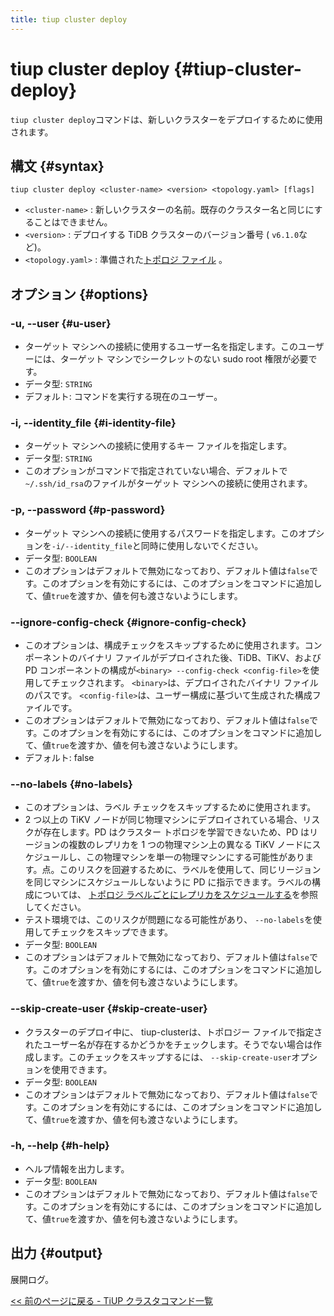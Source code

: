 ```yaml
---
title: tiup cluster deploy
---
```


# tiup cluster deploy {#tiup-cluster-deploy}

`tiup cluster deploy`コマンドは、新しいクラスターをデプロイするために使用されます。

## 構文 {#syntax}

```shell
tiup cluster deploy <cluster-name> <version> <topology.yaml> [flags]
```

-   `<cluster-name>` : 新しいクラスターの名前。既存のクラスター名と同じにすることはできません。
-   `<version>` : デプロイする TiDB クラスターのバージョン番号 ( `v6.1.0`など)。
-   `<topology.yaml>` : 準備された[トポロジ ファイル](/tiup/tiup-cluster-topology-reference.md) 。

## オプション {#options}

### -u, --user {#u-user}

-   ターゲット マシンへの接続に使用するユーザー名を指定します。このユーザーには、ターゲット マシンでシークレットのない sudo root 権限が必要です。
-   データ型: `STRING`
-   デフォルト: コマンドを実行する現在のユーザー。

### -i, --identity_file {#i-identity-file}

-   ターゲット マシンへの接続に使用するキー ファイルを指定します。
-   データ型: `STRING`
-   このオプションがコマンドで指定されていない場合、デフォルトで`~/.ssh/id_rsa`のファイルがターゲット マシンへの接続に使用されます。

### -p, --password {#p-password}

-   ターゲット マシンへの接続に使用するパスワードを指定します。このオプションを`-i/--identity_file`と同時に使用しないでください。
-   データ型: `BOOLEAN`
-   このオプションはデフォルトで無効になっており、デフォルト値は`false`です。このオプションを有効にするには、このオプションをコマンドに追加して、値`true`を渡すか、値を何も渡さないようにします。

### --ignore-config-check {#ignore-config-check}

-   このオプションは、構成チェックをスキップするために使用されます。コンポーネントのバイナリ ファイルがデプロイされた後、TiDB、TiKV、および PD コンポーネントの構成が`<binary> --config-check <config-file>`を使用してチェックされます。 `<binary>`は、デプロイされたバイナリ ファイルのパスです。 `<config-file>`は、ユーザー構成に基づいて生成された構成ファイルです。
-   このオプションはデフォルトで無効になっており、デフォルト値は`false`です。このオプションを有効にするには、このオプションをコマンドに追加して、値`true`を渡すか、値を何も渡さないようにします。
-   デフォルト: false

### --no-labels {#no-labels}

-   このオプションは、ラベル チェックをスキップするために使用されます。
-   2 つ以上の TiKV ノードが同じ物理マシンにデプロイされている場合、リスクが存在します。PD はクラスター トポロジを学習できないため、PD はリージョンの複数のレプリカを 1 つの物理マシン上の異なる TiKV ノードにスケジュールし、この物理マシンを単一の物理マシンにする可能性があります。点。このリスクを回避するために、ラベルを使用して、同じリージョンを同じマシンにスケジュールしないように PD に指示できます。ラベルの構成については、 [トポロジ ラベルごとにレプリカをスケジュールする](/schedule-replicas-by-topology-labels.md)を参照してください。
-   テスト環境では、このリスクが問題になる可能性があり、 `--no-labels`を使用してチェックをスキップできます。
-   データ型: `BOOLEAN`
-   このオプションはデフォルトで無効になっており、デフォルト値は`false`です。このオプションを有効にするには、このオプションをコマンドに追加して、値`true`を渡すか、値を何も渡さないようにします。

### --skip-create-user {#skip-create-user}

-   クラスターのデプロイ中に、 tiup-clusterは、トポロジー ファイルで指定されたユーザー名が存在するかどうかをチェックします。そうでない場合は作成します。このチェックをスキップするには、 `--skip-create-user`オプションを使用できます。
-   データ型: `BOOLEAN`
-   このオプションはデフォルトで無効になっており、デフォルト値は`false`です。このオプションを有効にするには、このオプションをコマンドに追加して、値`true`を渡すか、値を何も渡さないようにします。

### -h, --help {#h-help}

-   ヘルプ情報を出力します。
-   データ型: `BOOLEAN`
-   このオプションはデフォルトで無効になっており、デフォルト値は`false`です。このオプションを有効にするには、このオプションをコマンドに追加して、値`true`を渡すか、値を何も渡さないようにします。

## 出力 {#output}

展開ログ。

[&lt;&lt; 前のページに戻る - TiUP クラスタコマンド一覧](/tiup/tiup-component-cluster.md#command-list)
